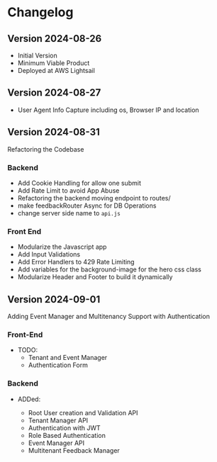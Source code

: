 # Changelog

## Version 2024-08-26

- Initial Version
- Minimum Viable Product
- Deployed at AWS Lightsail

## Version 2024-08-27

- User Agent Info Capture including os, Browser IP and location

## Version 2024-08-31

Refactoring the Codebase

### Backend

- Add Cookie Handling for allow one submit
- Add Rate Limit to avoid App Abuse
- Refactoring the backend moving endpoint to routes/
- make feedbackRouter Async for DB Operations
- change server side name to `api.js`

### Front End

- Modularize the Javascript app
- Add Input Validations
- Add Error Handlers to 429 Rate Limiting
- Add variables for the background-image for the hero css class
- Modularize Header and Footer to build it dynamically

## Version 2024-09-01

Adding Event Manager and Multitenancy Support with Authentication

### Front-End

- TODO:
  - Tenant and Event Manager
  - Authentication Form

### Backend

- ADDed:

  - Root User creation and Validation API
  - Tenant Manager API
  - Authentication with JWT
  - Role Based Authentication
  - Event Manager API
  - Multitenant Feedback Manager
